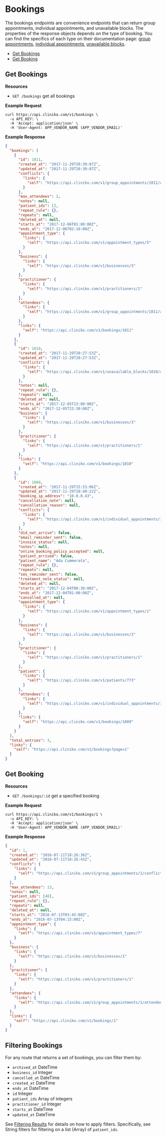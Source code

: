 Bookings
============

The bookings endpoints are convenience endpoints that can return group appointments, individual appointments, and unavailable blocks. The properties of the response objects depends on the type of booking. You can find the specifics of each type on their documentation page: [group appointments](https://github.com/redguava/cliniko-api/blob/master/sections/group_appointments.md), [individual appointments](https://github.com/redguava/cliniko-api/blob/master/sections/individual_appointments.md), [unavailable blocks](https://github.com/redguava/cliniko-api/blob/master/sections/unavailable_blocks.md).

* [Get Bookings](#get-bookings "This will return all bookings.")
* [Get Booking](#get-booking "This will return a specified booking.")

Get Bookings
------------

**Resources**
* ```GET /bookings``` get all bookings

**Example Request**
```shell
curl https://api.cliniko.com/v1/bookings \
  -u API_KEY: \
  -H 'Accept: application/json' \
  -H 'User-Agent: APP_VENDOR_NAME (APP_VENDOR_EMAIL)'
```

**Example Response**
```json
{
  "bookings": [
    {
      "id": 1011,
      "created_at": "2017-11-29T20:30:07Z",
      "updated_at": "2017-11-29T20:30:07Z",
      "conflicts": {
        "links": {
          "self": "https://api.cliniko.com/v1/group_appointments/1011/conflicts"
        }
      },
      "max_attendees": 2,
      "notes": null,
      "patient_ids": [],
      "repeat_rule": {},
      "repeats": null,
      "deleted_at": null,
      "starts_at": "2017-12-06T01:00:00Z",
      "ends_at": "2017-12-06T02:10:00Z",
      "appointment_type": {
        "links": {
          "self": "https://api.cliniko.com/v1/appointment_types/5"
        }
      },
      "business": {
        "links": {
          "self": "https://api.cliniko.com/v1/businesses/3"
        }
      },
      "practitioner": {
        "links": {
          "self": "https://api.cliniko.com/v1/practitioners/1"
        }
      },
      "attendees": {
        "links": {
          "self": "https://api.cliniko.com/v1/group_appointments/1011/attendees"
        }
      },
      "links": {
        "self": "https://api.cliniko.com/v1/bookings/1011"
      }
    },
    {
      "id": 1010,
      "created_at": "2017-11-29T20:27:53Z",
      "updated_at": "2017-11-29T20:27:53Z",
      "conflicts": {
        "links": {
          "self": "https://api.cliniko.com/v1/unavailable_blocks/1010/conflicts"
        }
      },
      "notes": null,
      "repeat_rule": {},
      "repeats": null,
      "deleted_at": null,
      "starts_at": "2017-12-05T23:00:00Z",
      "ends_at": "2017-12-05T23:30:00Z",
      "business": {
        "links": {
          "self": "https://api.cliniko.com/v1/businesses/3"
        }
      },
      "practitioner": {
        "links": {
          "self": "https://api.cliniko.com/v1/practitioners/1"
        }
      },
      "links": {
        "self": "https://api.cliniko.com/v1/bookings/1010"
      }
    },
    {
      "id": 1009,
      "created_at": "2017-11-29T15:53:06Z",
      "updated_at": "2017-11-29T18:40:22Z",
      "booking_ip_address": "10.0.0.43",
      "cancellation_note": null,
      "cancellation_reason": null,
      "conflicts": {
        "links": {
          "self": "https://api.cliniko.com/v1/individual_appointments/1009/conflicts"
        }
      },
      "did_not_arrive": false,
      "email_reminder_sent": false,
      "invoice_status": null,
      "notes": null,
      "online_booking_policy_accepted": null,
      "patient_arrived": false,
      "patient_name": "Ada Cummerata",
      "repeat_rule": {},
      "repeats": null,
      "sms_reminder_sent": false,
      "treatment_note_status": null,
      "deleted_at": null,
      "starts_at": "2017-12-04T00:30:00Z",
      "ends_at": "2017-12-04T01:00:00Z",
      "cancelled_at": null,
      "appointment_type": {
        "links": {
          "self": "https://api.cliniko.com/v1/appointment_types/1"
        }
      },
      "business": {
        "links": {
          "self": "https://api.cliniko.com/v1/businesses/3"
        }
      },
      "practitioner": {
        "links": {
          "self": "https://api.cliniko.com/v1/practitioners/1"
        }
      },
      "patient": {
        "links": {
          "self": "https://api.cliniko.com/v1/patients/773"
        }
      },
      "attendees": {
        "links": {
          "self": "https://api.cliniko.com/v1/individual_appointments/1009/attendees"
        }
      },
      "links": {
        "self": "https://api.cliniko.com/v1/bookings/1009"
      }
    }
  ],
  "total_entries": 3,
  "links": {
    "self": "https://api.cliniko.com/v1/bookings?page=1"
  }
}
```

Get Booking
------------

**Resources**
* ```GET /bookings/:id``` get a specified booking

**Example Request**
```shell
curl https://api.cliniko.com/v1/bookings/1 \
  -u API_KEY: \
  -H 'Accept: application/json' \
  -H 'User-Agent: APP_VENDOR_NAME (APP_VENDOR_EMAIL)'
```

**Example Response**
```json
{
  "id": 1,
  "created_at": "2016-07-11T18:26:36Z",
  "updated_at": "2016-07-11T18:26:43Z",
  "conflicts": {
    "links": {
      "self": "https://api.cliniko.com/v1/group_appointments/1/conflicts"
    }
  },
  "max_attendees": 13,
  "notes": null,
  "patient_ids": [48],
  "repeat_rule": {},
  "repeats": null,
  "deleted_at": null,
  "starts_at": "2016-07-13T03:45:00Z",
  "ends_at": "2016-07-13T04:15:00Z",
  "appointment_type": {
    "links": {
      "self": "https://api.cliniko.com/v1/appointment_types/7"
    }
  },
  "business": {
    "links": {
      "self": "https://api.cliniko.com/v1/businesses/1"
    }
  },
  "practitioner": {
    "links": {
      "self": "https://api.cliniko.com/v1/practitioners/1"
    }
  },
  "attendees": {
    "links": {
      "self": "https://api.cliniko.com/v1/group_appointments/1/attendees"
    }
  },
  "links": {
    "self": "https://api.cliniko.com/v1/bookings/1"
  }
}
```

Filtering Bookings
----------------

For any route that returns a set of bookings, you can filter them by:
* ```archived_at``` DateTime
* ```business_id``` Integer
* ```cancelled_at``` DateTime
* ```created_at``` DateTime
* ```ends_at``` DateTime
* ```id``` Integer
* ```patient_ids``` Array of integers
* ```practitioner_id``` Integer
* ```starts_at``` DateTime
* ```updated_at``` DateTime

See [Filtering Results](https://github.com/redguava/cliniko-api#filtering-results) for details on how to apply filters. Specifically, see String filters for filtering on a list (Array) of ```patient_ids```.
